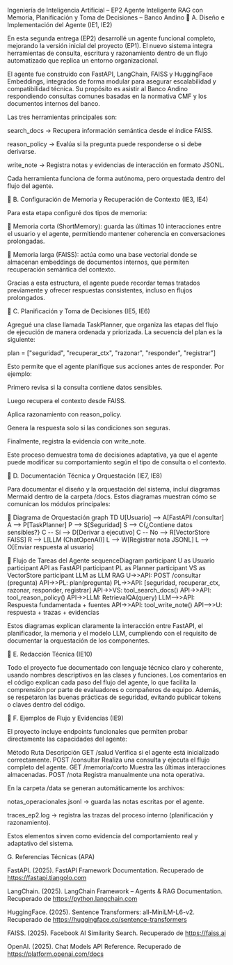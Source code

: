 Ingeniería de Inteligencia Artificial – EP2
Agente Inteligente RAG con Memoria, Planificación y Toma de Decisiones – Banco Andino
🧩 A. Diseño e Implementación del Agente (IE1, IE2)

En esta segunda entrega (EP2) desarrollé un agente funcional completo, mejorando la versión inicial del proyecto (EP1).
El nuevo sistema integra herramientas de consulta, escritura y razonamiento dentro de un flujo automatizado que replica un entorno organizacional.

El agente fue construido con FastAPI, LangChain, FAISS y HuggingFace Embeddings, integrados de forma modular para asegurar escalabilidad y compatibilidad técnica.
Su propósito es asistir al Banco Andino respondiendo consultas comunes basadas en la normativa CMF y los documentos internos del banco.

Las tres herramientas principales son:

 search_docs → Recupera información semántica desde el índice FAISS.

 reason_policy → Evalúa si la pregunta puede responderse o si debe derivarse.

 write_note → Registra notas y evidencias de interacción en formato JSONL.

Cada herramienta funciona de forma autónoma, pero orquestada dentro del flujo del agente.

💾 B. Configuración de Memoria y Recuperación de Contexto (IE3, IE4)

Para esta etapa configuré dos tipos de memoria:

🧠 Memoria corta (ShortMemory): guarda las últimas 10 interacciones entre el usuario y el agente, permitiendo mantener coherencia en conversaciones prolongadas.

💽 Memoria larga (FAISS): actúa como una base vectorial donde se almacenan embeddings de documentos internos, que permiten recuperación semántica del contexto.

Gracias a esta estructura, el agente puede recordar temas tratados previamente y ofrecer respuestas consistentes, incluso en flujos prolongados.

🧭 C. Planificación y Toma de Decisiones (IE5, IE6)

Agregué una clase llamada TaskPlanner, que organiza las etapas del flujo de ejecución de manera ordenada y priorizada.
La secuencia del plan es la siguiente:

plan = ["seguridad", "recuperar_ctx", "razonar", "responder", "registrar"]


Esto permite que el agente planifique sus acciones antes de responder.
Por ejemplo:

Primero revisa si la consulta contiene datos sensibles.

Luego recupera el contexto desde FAISS.

Aplica razonamiento con reason_policy.

Genera la respuesta solo si las condiciones son seguras.

Finalmente, registra la evidencia con write_note.

Este proceso demuestra toma de decisiones adaptativa, ya que el agente puede modificar su comportamiento según el tipo de consulta o el contexto.

📘 D. Documentación Técnica y Orquestación (IE7, IE8)

Para documentar el diseño y la orquestación del sistema, incluí diagramas Mermaid dentro de la carpeta /docs.
Estos diagramas muestran cómo se comunican los módulos principales:

🔹 Diagrama de Orquestación
graph TD
    U[Usuario] --> A[FastAPI /consultar]
    A --> P[TaskPlanner]
    P --> S[Seguridad]
    S --> C{¿Contiene datos sensibles?}
    C -- Sí --> D[Derivar a ejecutivo]
    C -- No --> R[VectorStore FAISS]
    R --> L[LLM (ChatOpenAI)]
    L --> W[Registrar nota JSONL]
    L --> O[Enviar respuesta al usuario]

🔹 Flujo de Tareas del Agente
sequenceDiagram
    participant U as Usuario
    participant API as FastAPI
    participant PL as Planner
    participant VS as VectorStore
    participant LLM as LLM RAG
    U->>API: POST /consultar (pregunta)
    API->>PL: plan(pregunta)
    PL->>API: [seguridad, recuperar_ctx, razonar, responder, registrar]
    API->>VS: tool_search_docs()
    API->>API: tool_reason_policy()
    API->>LLM: RetrievalQA(query)
    LLM-->>API: Respuesta fundamentada + fuentes
    API->>API: tool_write_note()
    API-->>U: respuesta + trazas + evidencias


Estos diagramas explican claramente la interacción entre FastAPI, el planificador, la memoria y el modelo LLM, cumpliendo con el requisito de documentar la orquestación de los componentes.

🧩 E. Redacción Técnica (IE10)

Todo el proyecto fue documentado con lenguaje técnico claro y coherente, usando nombres descriptivos en las clases y funciones.
Los comentarios en el código explican cada paso del flujo del agente, lo que facilita la comprensión por parte de evaluadores o compañeros de equipo.
Además, se respetaron las buenas prácticas de seguridad, evitando publicar tokens o claves dentro del código.

🔄 F. Ejemplos de Flujo y Evidencias (IE9)

El proyecto incluye endpoints funcionales que permiten probar directamente las capacidades del agente:

Método	Ruta	Descripción
GET	/salud	Verifica si el agente está inicializado correctamente.
POST	/consultar	Realiza una consulta y ejecuta el flujo completo del agente.
GET	/memoria/corto	Muestra las últimas interacciones almacenadas.
POST	/nota	Registra manualmente una nota operativa.
 
En la carpeta /data se generan automáticamente los archivos:

notas_operacionales.jsonl → guarda las notas escritas por el agente.

traces_ep2.log → registra las trazas del proceso interno (planificación y razonamiento).

Estos elementos sirven como evidencia del comportamiento real y adaptativo del sistema.

G. Referencias Técnicas (APA)

FastAPI. (2025). FastAPI Framework Documentation. Recuperado de https://fastapi.tiangolo.com

LangChain. (2025). LangChain Framework – Agents & RAG Documentation. Recuperado de https://python.langchain.com

HuggingFace. (2025). Sentence Transformers: all-MiniLM-L6-v2. Recuperado de https://huggingface.co/sentence-transformers

FAISS. (2025). Facebook AI Similarity Search. Recuperado de https://faiss.ai

OpenAI. (2025). Chat Models API Reference. Recuperado de https://platform.openai.com/docs
